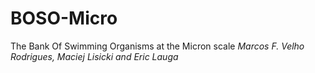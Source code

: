 # BOSO-Micro
The Bank Of Swimming Organisms at the Micron scale
*Marcos F. Velho Rodrigues, Maciej Lisicki and Eric Lauga*


